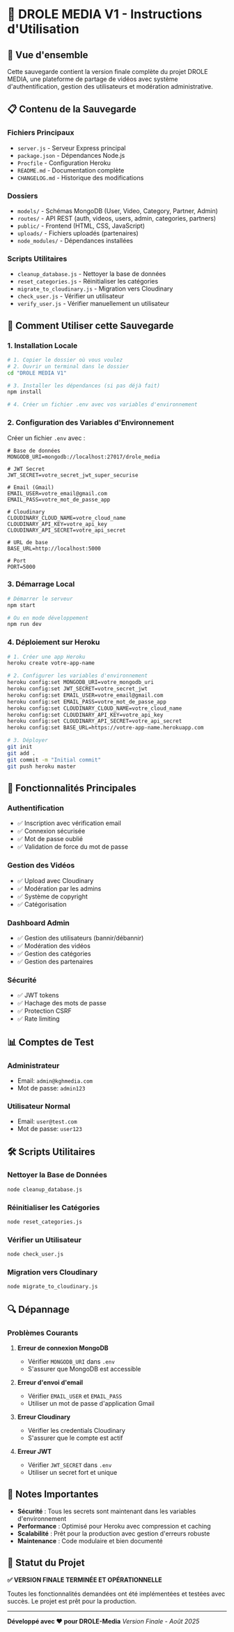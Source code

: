 # 📁 DROLE MEDIA V1 - Instructions d'Utilisation

## 🎯 **Vue d'ensemble**

Cette sauvegarde contient la version finale complète du projet DROLE MEDIA, une plateforme de partage de vidéos avec système d'authentification, gestion des utilisateurs et modération administrative.

## 📋 **Contenu de la Sauvegarde**

### **Fichiers Principaux**
- `server.js` - Serveur Express principal
- `package.json` - Dépendances Node.js
- `Procfile` - Configuration Heroku
- `README.md` - Documentation complète
- `CHANGELOG.md` - Historique des modifications

### **Dossiers**
- `models/` - Schémas MongoDB (User, Video, Category, Partner, Admin)
- `routes/` - API REST (auth, videos, users, admin, categories, partners)
- `public/` - Frontend (HTML, CSS, JavaScript)
- `uploads/` - Fichiers uploadés (partenaires)
- `node_modules/` - Dépendances installées

### **Scripts Utilitaires**
- `cleanup_database.js` - Nettoyer la base de données
- `reset_categories.js` - Réinitialiser les catégories
- `migrate_to_cloudinary.js` - Migration vers Cloudinary
- `check_user.js` - Vérifier un utilisateur
- `verify_user.js` - Vérifier manuellement un utilisateur

## 🚀 **Comment Utiliser cette Sauvegarde**

### **1. Installation Locale**

```bash
# 1. Copier le dossier où vous voulez
# 2. Ouvrir un terminal dans le dossier
cd "DROLE MEDIA V1"

# 3. Installer les dépendances (si pas déjà fait)
npm install

# 4. Créer un fichier .env avec vos variables d'environnement
```

### **2. Configuration des Variables d'Environnement**

Créer un fichier `.env` avec :

```env
# Base de données
MONGODB_URI=mongodb://localhost:27017/drole_media

# JWT Secret
JWT_SECRET=votre_secret_jwt_super_securise

# Email (Gmail)
EMAIL_USER=votre_email@gmail.com
EMAIL_PASS=votre_mot_de_passe_app

# Cloudinary
CLOUDINARY_CLOUD_NAME=votre_cloud_name
CLOUDINARY_API_KEY=votre_api_key
CLOUDINARY_API_SECRET=votre_api_secret

# URL de base
BASE_URL=http://localhost:5000

# Port
PORT=5000
```

### **3. Démarrage Local**

```bash
# Démarrer le serveur
npm start

# Ou en mode développement
npm run dev
```

### **4. Déploiement sur Heroku**

```bash
# 1. Créer une app Heroku
heroku create votre-app-name

# 2. Configurer les variables d'environnement
heroku config:set MONGODB_URI=votre_mongodb_uri
heroku config:set JWT_SECRET=votre_secret_jwt
heroku config:set EMAIL_USER=votre_email@gmail.com
heroku config:set EMAIL_PASS=votre_mot_de_passe_app
heroku config:set CLOUDINARY_CLOUD_NAME=votre_cloud_name
heroku config:set CLOUDINARY_API_KEY=votre_api_key
heroku config:set CLOUDINARY_API_SECRET=votre_api_secret
heroku config:set BASE_URL=https://votre-app-name.herokuapp.com

# 3. Déployer
git init
git add .
git commit -m "Initial commit"
git push heroku master
```

## 🔧 **Fonctionnalités Principales**

### **Authentification**
- ✅ Inscription avec vérification email
- ✅ Connexion sécurisée
- ✅ Mot de passe oublié
- ✅ Validation de force du mot de passe

### **Gestion des Vidéos**
- ✅ Upload avec Cloudinary
- ✅ Modération par les admins
- ✅ Système de copyright
- ✅ Catégorisation

### **Dashboard Admin**
- ✅ Gestion des utilisateurs (bannir/débannir)
- ✅ Modération des vidéos
- ✅ Gestion des catégories
- ✅ Gestion des partenaires

### **Sécurité**
- ✅ JWT tokens
- ✅ Hachage des mots de passe
- ✅ Protection CSRF
- ✅ Rate limiting

## 📊 **Comptes de Test**

### **Administrateur**
- Email: `admin@kghmedia.com`
- Mot de passe: `admin123`

### **Utilisateur Normal**
- Email: `user@test.com`
- Mot de passe: `user123`

## 🛠️ **Scripts Utilitaires**

### **Nettoyer la Base de Données**
```bash
node cleanup_database.js
```

### **Réinitialiser les Catégories**
```bash
node reset_categories.js
```

### **Vérifier un Utilisateur**
```bash
node check_user.js
```

### **Migration vers Cloudinary**
```bash
node migrate_to_cloudinary.js
```

## 🔍 **Dépannage**

### **Problèmes Courants**

1. **Erreur de connexion MongoDB**
   - Vérifier `MONGODB_URI` dans `.env`
   - S'assurer que MongoDB est accessible

2. **Erreur d'envoi d'email**
   - Vérifier `EMAIL_USER` et `EMAIL_PASS`
   - Utiliser un mot de passe d'application Gmail

3. **Erreur Cloudinary**
   - Vérifier les credentials Cloudinary
   - S'assurer que le compte est actif

4. **Erreur JWT**
   - Vérifier `JWT_SECRET` dans `.env`
   - Utiliser un secret fort et unique

## 📝 **Notes Importantes**

- **Sécurité** : Tous les secrets sont maintenant dans les variables d'environnement
- **Performance** : Optimisé pour Heroku avec compression et caching
- **Scalabilité** : Prêt pour la production avec gestion d'erreurs robuste
- **Maintenance** : Code modulaire et bien documenté

## 🎉 **Statut du Projet**

**✅ VERSION FINALE TERMINÉE ET OPÉRATIONNELLE**

Toutes les fonctionnalités demandées ont été implémentées et testées avec succès. Le projet est prêt pour la production.

---

**Développé avec ❤️ pour DROLE-Media**
*Version Finale - Août 2025*
